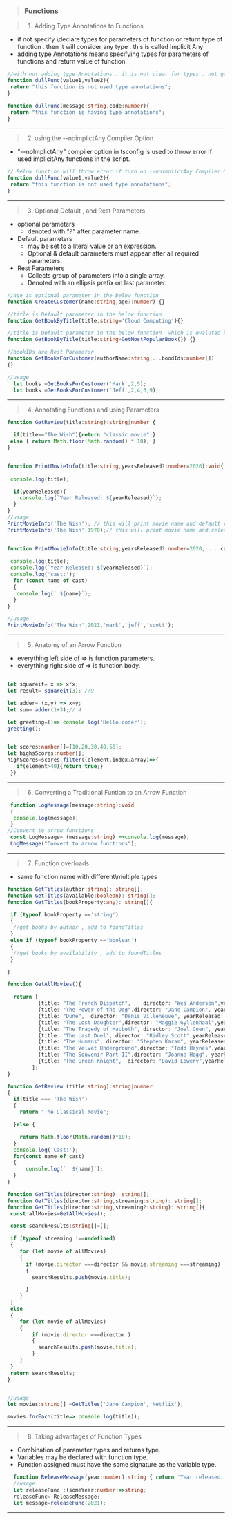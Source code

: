 
> ### Functions

> 1. Adding Type Annotations to Functions 

 - if not specify \declare types for parameters of function or return type of function . then it will consider any type . this is called Implicit Any
 - adding type Annotations means specifying types for parameters of functions and return value of function.

```ts
//with out adding type Annotations . it is not clear for types . not good and not recommended
function dullFunc(value1,value2){
 return "this function is not used type annotations";
}

function dullFunc(message:string,code:number){
 return "this function is having type annotations";
}
```
---
> 2. using the --noimplictAny Compiler Option

  - "--noImplictAny" compiler option in tsconfig is used to throw error if used implicitAny functions in the script.

```ts
// Below function will throw error if turn on --noimplictAny Compiler Option
function dullFunc(value1,value2){
 return "this function is not used type annotations";
}

```
----  
  
> 3. Optional,Default , and Rest Parameters   
   - optional parameters 
      - denoted with "?" after parameter name.  
   - Default parameters
      - may be set to a literal value or an expression. 
      -  Optional & default parameters must appear after all required parameters.
   - Rest Parameters 
      - Collects group of parameters into a single array.
      - Denoted with an ellipsis prefix on last parameter.   

```ts
//age is optional parameter in the below function 
function CreateCustomer(name:string,age?:number) {}  

//title is Default parameter in the below function 
function GetBookByTitle(title:string='Cloud Computing'){}

//title is Default parameter in the below function  which is evaluted by other function 
function GetBookByTitle(title:string=GetMostPopularBook()) {}

//bookIDs are Rest Parameter
function GetBooksForCustomer(authorName:string,...boodIds:number[])
{}

//usage 
  let books =GetBooksForCustomer('Mark',2,5);
  let books =GetBooksForCustomer('Jeff',2,4,6,9);
```
---
> 4. Annotating Functions and using Parameters 

```ts
function GetReview(title:string):string|number {

  if(title=="The Wish"){return "classic movie";}
 else { return Math.floor(Math.random() * 10); }
}


function PrintMovieInfo(title:string,yearsReleased?:number=2020):void{
 
 console.log(title);

  if(yearReleased){
    console.log(`Year Released: ${yearReleased}`);
  }
}
//usage
PrintMovieInfo('The Wish'); // this will print movie name and default value of release year.
PrintMovieInfo('The Wish',1970);// this will print movie name and release year .


function PrintMovieInfo(title:string,yearsReleased?:number=2020, ... cast:string[]):void {
 
 console.log(title);
 console.log(`Year Released: ${yearReleased}`);
 console.log('cast:');
  for (const name of cast)
  {
   console.log(` ${name}`);    
  }
}

//usage
PrintMovieInfo('The Wish',2021,'mark','jeff','scott'); 
```

---

> 5. Anatomy of an Arrow Function
   - everything left side of => is function parameters.
   - everything right side of => is function body. 

```ts

let squareit= x => x*x;
let result= squareit(3); //9

let adder= (x,y) => x+y;
let sum= adder(1+3);// 4

let greeting=()=> console.log('Hello coder');
greeting();


let scores:number[]=[10,20,30,40,50];
let highsScores:number[];
highScores=scores.filter((element,index,array)=>{
   if(element>40){return true;}
 })

```
---
> 6. Converting a Traditional Funtion to an Arrow Function 
   

```ts
 function LogMessage(message:string):void
 {
  console.log(message);
 }
//Convert to arrow functions
 const LogMessage= (message:string) =>console.log(message);
 LogMessage("Convert to arrow functions");

```
---
> 7. Function overloads 
  -  same function name with different\multiple types 


```ts
function GetTitles(author:string): string[];
function GetTitles(available:boolean): string[];
function GetTitles(bookProperty:any): string[]{

 if (typeof bookProperty =='string')
 {
  //get books by author , add to foundTitles
 }
 else if (typeof bookProperty =='boolean')
 {
  //get books by availability , add to foundTitles
 }

}

function GetAllMovies(){

  return [
          {title: "The French Dispatch",    director: "Wes Anderson",yearReleased: 2021,    streaming: "Disney+"},
          {title: "The Power of the Dog",director: "Jane Campion", yearReleased: 2021, streaming: "Netflix" },
          {title: "Dune",  director: "Denis Villeneuve", yearReleased: 2021,streaming: "HBO Max"},
          {title: "The Lost Daughter",director: "Maggie Gyllenhaal",yearReleased: 2021,  streaming: "Netflix"},
          {title: "The Tragedy of Macbeth", director: "Joel Coen", yearReleased: 2021, streaming: "Apple TV+"},
          {title: "The Last Duel", director: "Ridley Scott",yearReleased: 2021, streaming: "Hulu" },
          {title: "The Humans", director: "Stephen Karam", yearReleased: 2021, streaming: "Showtime" },
          {title: "The Velvet Underground",director: "Todd Haynes",yearReleased: 2021, streaming: "Apple TV+"},
          {title: "The Souvenir Part II",director: "Joanna Hogg", yearReleased: 2021, streaming: "Amazon Prime Video"},
          {title: "The Green Knight",  director: "David Lowery",yearReleased: 2021,streaming: "Amazon Prime Video" }
        ];
}

function GetReview (title:string):string|number
{
  if(title === 'The Wish')
  {
    return "The Classical movie";

  }else {

    return Math.floor(Math.random()*10);
  }
  console.log('Cast:');
  for(const name of cast)
  {
      console.log(`  ${name}`);
  }
}

function GetTitles(director:string): string[];
function GetTitles(director:string,streaming:string): string[];
function GetTitles(director:string,streaming?:string): string[]{
 const allMovies=GetAllMovies();

 const searchResults:string[]=[];

 if (typeof streaming !==undefined)
 {
    for (let movie of allMovies)
    {
      if (movie.director ===director && movie.streaming ===streaming)
      {
        searchResults.push(movie.title);

      } 
    }
 }
 else 
 {
    for (let movie of allMovies)
    {
        if (movie.director ===director )
        {
          searchResults.push(movie.title);
        } 
    }
 }
 return searchResults;
}


//usage
let movies:string[] =GetTitles('Jane Campion','Netflix');

movies.forEach(title=> console.log(title));
```
---
> 8. Taking advantages of Function Types 
   - Combination of parameter types and returns type.
   - Variables may be declared with function type.
   - Function assigned must have the same signature as the variable type.
   
```ts
  function ReleaseMessage(year:number):string { return 'Year released:'+year;}
  //usage 
  let releaseFunc :(someYear:number)=>string;
  releaseFunc= ReleaseMessage;
  let message=releaseFunc(2021);
```
---


